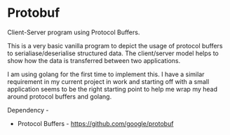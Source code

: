# Protobuf
Client-Server program using Protocol Buffers.

This is a very basic vanilla program to depict the usage of protocol buffers to serialiase/deserialise structured data. The client/server model helps to show how the data is transferred between two applications.

I am using golang for the first time to implement this. I have a similar requirement in my current project in work and starting off with a small application seems to be the right starting point to help me wrap my head around protocol buffers and golang.

Dependency - 
* Protocol Buffers - https://github.com/google/protobuf
